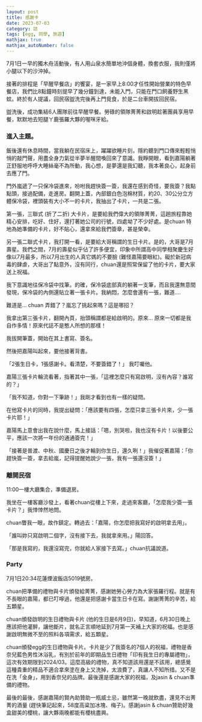 ```yaml
---
layout: post
title: 感謝卡
date: 2023-07-03
category: 誌
tags: [egg, 同學, 旅遊]
mathjax: true
mathjax_autoNumber: false
---
```


7月1日一早的獨木舟活動後，有人用山泉水簡單地沖個身體，換套衣服，我則僅將小腿以下的沙沖掉。

接著的排程是「早醒早餐店」的饗宴，是一家早上8:00才任性開始營業的特色早餐店，我們比8點鐘時刻提早了幾分鐘到達，未能入門，只能在門口飼養野生黑蚊。終於有人提議，回民宿盥洗完後再上門覓食，於是二台車開拔回民宿。

盥洗後，成功集結6人團隊前往早醒早餐。勞碌的領隊菁菁和啟明趁著團員享用早餐，默默地去短腿ㄚ鹿張羅大夥的喔咪牙給。

<!--more-->

### 進入主題。

飯後還有休息時間，當我躺在民宿床上，躍躍欲睡片刻，隱約聽到門口傳來輕輕悄悄的敲門聲，用盡全身力氣從半夢半醒間喚回來了意識。我睜開眼，看到嘉陽躺著正舒服地呼呼大睡絲毫不為所動，我心想，是夢還是我幻聽，我本著良心，起身前去應了門。

門外嵐遞了一只保冷袋進來，吩咐我趕快簽一簽，我還在感到奇怪，要我簽？我點點頭，接過配備，走進房。翻開上蓋，內部銀白色泡棉材質，約20、30公分立方體保冷袋，裡頭裝有大小不一的卡片，我抽出了卡片，一共是二張。

第一張，三聯式 (折了二折) 大卡片，是要給我們偉大的領隊菁菁，這趟旅程靠她精心安排，吃好、住好，還打著她公司的行號，四處坳了不少好處。是chuan 特地為她準備的卡片，好不貼心，還拿來給我們簽章，甚是榮幸。

另一張二聯式卡片，我打開一看，是要給大哥稱謂的生日卡片。是的，大哥是7月壽星。我們之間，7月的壽星似乎佔了許多便宜，印象中所謂高中同學相聚慶生好像以7月最多，所以7月出生的人真它媽的不要臉 (難怪嘉陽要眼紅)。礙於新冠病毒的肆虐，大哥出了點意外，沒有同行，chuan還是照常保留了他的卡片，要大家送上祝福。

我下意識地往保冷袋中找筆。的確，保冷袋底部真的躺著一支筆，而且我還無意間發現，保冷袋的內側還貼立著一張卡片。我納悶，怎麼會還有一張，難道….

難道是… chuan 弄錯了？嵐忘了挑起來嗎？這是哪招？

我拿出第三張卡片，翻開內頁，抬頭稱謂都是給啟明的。原來… 原來一切都是我自作多情！原來代誌不是憨人所想的那樣！

我拔開筆蓋，開始在其上書寫、簽名。

然後把嘉陽叫起來，要他接著背書。

「2張生日卡，1張感謝卡。看清楚，不要簽錯了！」 我叮囑他。

嘉陽三張卡片輪流看著，指著其中一張，「這裡怎麼只有寫啟明，沒有內容？誰寫的？」

「我不知道，你對一下筆跡！」我剛才看到也有一樣的疑問。

在他寫卡片的同時，我提出疑問：「應該要有四張，怎麼只拿三張卡片來，少一張卡片耶！」

嘉陽馬上意會出我在說什麼，馬上接話：「嗯，別哭啦，我也沒有卡片！以後要公平，應該一次將一年份的通通簽完！」

「接著是普渡、中秋、國慶日之後才輪到你生日，還久咧！」我催促著嘉陽：「你趕快簽一簽，拿去給嵐，記得提醒她說少一張，我有一張還沒簽！」

### 離開民宿

11:00一樓大廳集合，準備退房。

我坐在一樓客廳沙發上，看著chuan從樓上下來，走過來客廳，「怎麼我少簽一張卡片？」我悻悻然地問。

chuan瞥我一眼，故作鎮定。轉過去：「嘉陽，你怎麼把我寫好的啟明拿去用」。

「誰叫妳只寫啟明二個字，沒有接下去，我就拿來用。」陽回答。

「那是我寫的，我還沒寫完，你就給人家接下去寫。」chuan抗議說道。

### Party

7月1日20:34花蓮煙波飯店5019號房。

chuan把準備的禮物與卡片頒發給菁菁，感謝她勞心勞力為大家張羅行程。就是有不長眼的嘉陽，都已叮嚀過，他還是把感謝卡當生日卡在寫。謝謝菁菁的辛苦，給五顆星。

chuan頒發啟明的生日禮物與卡片 (他的生日是6月9日)，早知道，6月30日晚上應該把他灌醉，讓他斷片，就名正言順地延到7月第一天補上大家的祝福。也是感謝啟明無微不至的照料各項需求，給五顆星。

chuan頒發egg的生日禮物與卡片。卡片是少了我簽名的7個人的祝福，禮物是香奈兒藍色男性沐浴乳，有別於前年的即期品生日禮物「印有我生日的專屬禮物」，這次有效期限到2024/03。這麼高級的禮物，真不知道該用還是不該用，總感覺這種貴重的精品不適合拿來塗在身上又洗掉，太浪費了，真讓人不知所措。又不是在洗「金身」，用到香奈兒的品牌。最後還是感謝大家的祝福，及jasin & chuan準備的禮物。

最後的最後，感謝嘉陽的賢內助贊助一瓶威士忌，雖然第一晚就飲盡，還見不出菁菁的酒量 (趕快筆記起來，58度高粱加冰塊、梅子)。感謝jasin & chuan贊助好幾盒甜美的櫻桃，讓大夥兩晚都能有櫻桃盡興。
